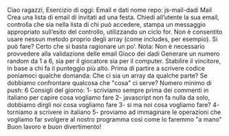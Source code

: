 Ciao ragazzi,
Esercizio di oggi: Email e dati
nome repo: js-mail-dadi
Mail
Crea una lista di email di invitati ad una festa. Chiedi all’utente la sua email, controlla che sia nella lista di chi può accedere, stampa un messaggio appropriato sull’esito del controllo, utilizzando un ciclo for. Non è consentito usare nessun metodo proprio degli array (come includes, per esempio). Si può fare? Certo che si basta ragionare un po’. Nota: Non è necessario provvedere alla validazione delle email
Gioco dei dadi
Generare un numero random da 1 a 6, sia per il giocatore sia per il computer. Stabilire il vincitore, in base a chi fa il punteggio più alto.
Prima di partire a scrivere codice poniamoci qualche domanda: Che ci sia un array da qualche parte? Se dobbiamo confrontare qualcosa che "cosa" ci serve?
Numero minimo di push: 6
Consigli del giorno:
1- scriviamo sempre prima dei commenti in italiano per capire cosa vogliamo fare
2- javascript non fa nulla da solo, dobbiamo dirgli noi cosa vogliamo fare
3- si ma noi cosa vogliamo fare?
4- torniamo a scrivere in italiano
5- proviamo ad immaginare le operazioni che vogliamo far svolgere al nostro programma così come lo faremmo "a mano"
Buon lavoro e buon divertimento!
